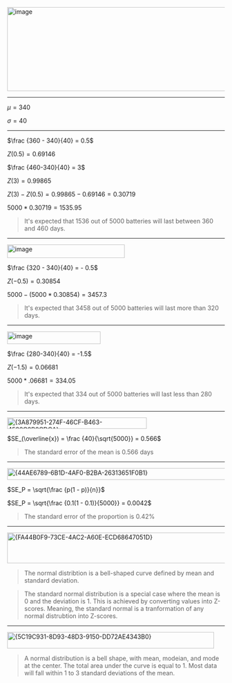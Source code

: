 <img width="782" height="194" alt="image" src="https://github.com/user-attachments/assets/9a46d5d5-4efe-4846-a5cc-dd4fec56c895" />

---

$\mu = 340$

$\sigma = 40$

---

$\frac {360 - 340}{40} = 0.5$

$Z(0.5) = 0.69146$

$\frac {460-340}{40} = 3$

$Z(3) = 0.99865$

$Z(3) - Z(0.5) = 0.99865 - 0.69146 = 0.30719$

$5000 * 0.30719 = 1535.95$

> It's expected that 1536 out of 5000 batteries will last between 360 and 460 days.

---

<img width="272" height="31" alt="image" src="https://github.com/user-attachments/assets/0bfbe314-12f9-4a5d-bfce-3c0a2f26e6d2" />

$\frac {320 - 340}{40} = - 0.5$

$Z(-0.5) = 0.30854$

$5000 - (5000 * 0.30854) = 3457.3$

> It's expected that 3458 out of 5000 batteries will last more than 320 days.

---

<img width="216" height="29" alt="image" src="https://github.com/user-attachments/assets/1efe4163-11e8-4562-8736-572d26f00c65" />

$\frac {280-340}{40} = -1.5$

$Z(-1.5) = 0.06681$

$5000 * .06681 = 334.05$

> It's expected that 334 out of 5000 batteries will last less than 280 days.

---

<img width="323" height="26" alt="{3A879951-274F-46CF-B463-4582C0B0CDCA}" src="https://github.com/user-attachments/assets/75e1b7d0-26f6-4b7b-b937-459467092ab1" />

$SE_(\overline{x}) = \frac {40}{\sqrt{5000}} = 0.566$

> The standard error of the mean is 0.566 days

---

<img width="513" height="27" alt="{44AE6789-6B1D-4AF0-B2BA-26313651F0B1}" src="https://github.com/user-attachments/assets/9b514208-4e45-46d0-b4dc-644b22f90f22" />


$SE_P = \sqrt{\frac {p(1 - p)}{n}}$

$SE_P = \sqrt{\frac {0.1(1 - 0.1)}{5000}} = 0.0042$

> The standard error of the proportion is 0.42%

---

<img width="655" height="71" alt="{FA44B0F9-73CE-4AC2-A60E-ECD68647051D}" src="https://github.com/user-attachments/assets/8a2c009e-a0d0-4bbb-bcf0-2dbd59e5a822" />

> The normal distribtion is a bell-shaped curve defined by mean and standard deviation.

> The standard normal distribution is a special case where the mean is 0 and the deviation is 1. This is achieved by converting values into Z-scores. Meaning, the standard normal is a tranformation of any normal distrubtion into Z-scores. 

---

<img width="479" height="38" alt="{5C19C931-8D93-48D3-9150-DD72AE4343B0}" src="https://github.com/user-attachments/assets/fd1e741f-c111-4f6c-a3ec-c3c8b3ce615c" />

> A normal distribution is a bell shape, with mean, modeian, and mode at the center. The total area under the curve is equal to 1. Most data will fall within 1 to 3 standard deviations of the mean. 




